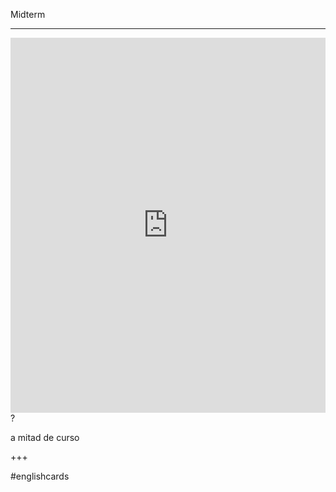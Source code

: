 Midterm
___
<iframe src="https://youglish.com/pronounce/Midterm/english" style="width:100%; height:600px;" frameborder="0"></iframe>
?

a mitad de curso
<!--SR:!2025-04-09,5,230-->
+++

#englishcards
<!--SR:!2025-03-18,1,230-->